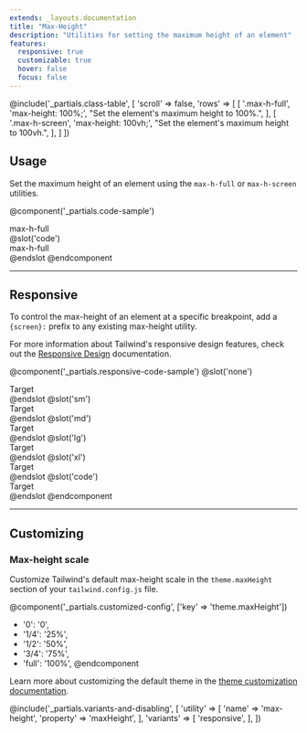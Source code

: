 ```yaml
---
extends: _layouts.documentation
title: "Max-Height"
description: "Utilities for setting the maximum height of an element"
features:
  responsive: true
  customizable: true
  hover: false
  focus: false
---
```


@include('_partials.class-table', [
  'scroll' => false,
  'rows' => [
    [
      '.max-h-full',
      'max-height: 100%;',
      "Set the element's maximum height to 100%.",
    ],
    [
      '.max-h-screen',
      'max-height: 100vh;',
      "Set the element's maximum height to 100vh.",
    ],
  ]
])

## Usage

Set the maximum height of an element using the `max-h-full` or `max-h-screen` utilities.

@component('_partials.code-sample')
<div class="h-24 p-6 bg-gray-300">
  <div class="h-48 max-h-full p-6 bg-gray-400 flex items-center justify-center">
    <span>max-h-full</span>
  </div>
</div>
@slot('code')
<div class="h-24 ...">
  <div class="h-48 max-h-full ...">
    max-h-full
  </div>
</div>
@endslot
@endcomponent

---

## Responsive

To control the max-height of an element at a specific breakpoint, add a `{screen}:` prefix to any existing max-height utility.

For more information about Tailwind's responsive design features, check out the [Responsive Design](/docs/responsive-design) documentation.

@component('_partials.responsive-code-sample')
@slot('none')
<div class="h-24 p-6 bg-gray-300">
  <div class="h-48 max-h-full p-6 bg-gray-400 flex items-center justify-center">
    <span>Target</span>
  </div>
</div>
@endslot
@slot('sm')
<div class="h-24 p-6 bg-gray-300">
  <div class="h-48 max-h-screen p-6 bg-gray-400 flex items-center justify-center">
    <span>Target</span>
  </div>
</div>
@endslot
@slot('md')
<div class="h-24 p-6 bg-gray-300">
  <div class="h-48 max-h-full p-6 bg-gray-400 flex items-center justify-center">
    <span>Target</span>
  </div>
</div>
@endslot
@slot('lg')
<div class="h-24 p-6 bg-gray-300">
  <div class="h-48 max-h-screen p-6 bg-gray-400 flex items-center justify-center">
    <span>Target</span>
  </div>
</div>
@endslot
@slot('xl')
<div class="h-24 p-6 bg-gray-300">
  <div class="h-48 max-h-full p-6 bg-gray-400 flex items-center justify-center">
    <span>Target</span>
  </div>
</div>
@endslot
@slot('code')
<div class="h-24 ...">
  <div class="h-48 none:max-h-full sm:max-h-screen md:max-h-full lg:max-h-screen xl:max-h-full ...">
    <span>Target</span>
  </div>
</div>
@endslot
@endcomponent

---

## Customizing

### Max-height scale

Customize Tailwind's default max-height scale in the `theme.maxHeight` section of your `tailwind.config.js` file.

@component('_partials.customized-config', ['key' => 'theme.maxHeight'])
+ '0': '0',
+ '1/4': '25%',
+ '1/2': '50%',
+ '3/4': '75%',
+ 'full': '100%',
@endcomponent

Learn more about customizing the default theme in the [theme customization documentation](/docs/theme#customizing-the-default-theme).

@include('_partials.variants-and-disabling', [
    'utility' => [
        'name' => 'max-height',
        'property' => 'maxHeight',
    ],
    'variants' => [
        'responsive',
    ],
])
